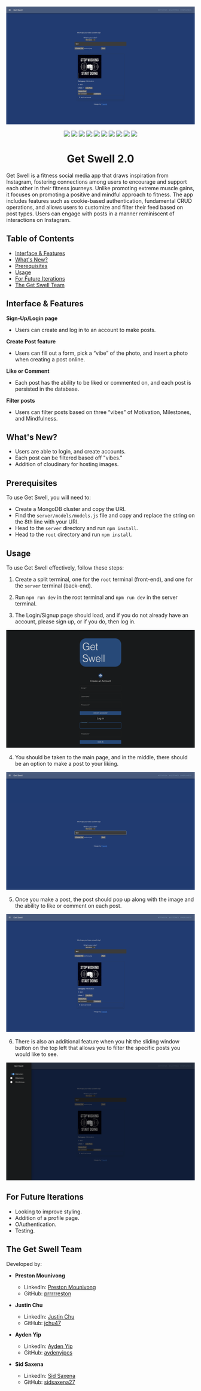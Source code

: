<p align="center">
  <img src="server/image-assets/1.png" alt="Image 1">
</p>

<p align="center">
  <img src="https://img.shields.io/badge/React-61dafb"> 
  <img src="https://img.shields.io/badge/Node.js-43853d"> 
  <img src="https://img.shields.io/badge/Express-000000"> 
  <img src="https://img.shields.io/badge/Material_UI-0081CB"> 
  <img src="https://img.shields.io/badge/CSS-563d7c"> 
  <img src="https://img.shields.io/badge/HTML-e34c26"> 
  <img src="https://img.shields.io/badge/MongoDB-4ea94b"> 
  <img src="https://img.shields.io/badge/Webpack-8dd6f9"> 
  <img src="https://img.shields.io/badge/Cookies-326ce5"> 
  <img src="https://img.shields.io/badge/Cloudinary-4285F4">
</p>

<h1 align="center">Get Swell 2.0</h1>

Get Swell is a fitness social media app that draws inspiration from Instagram, fostering connections among users to encourage and support each other in their fitness journeys. Unlike promoting extreme muscle gains, it focuses on promoting a positive and mindful approach to fitness. The app includes features such as cookie-based authentication, fundamental CRUD operations, and allows users to customize and filter their feed based on post types. Users can engage with posts in a manner reminiscent of interactions on Instagram.

## Table of Contents
- [Interface & Features](#interface--features)
- [What's New?](#whats-new)
- [Prerequisites](#prerequisites)
- [Usage](#usage)
- [For Future Iterations](#for-future-iterations)
- [The Get Swell Team](#the-get-swell-team)

## Interface & Features

**Sign-Up/Login page**
- Users can create and log in to an account to make posts.

**Create Post feature**
- Users can fill out a form, pick a “vibe” of the photo, and insert a photo when creating a post online.

**Like or Comment**
- Each post has the ability to be liked or commented on, and each post is persisted in the database.

**Filter posts**
- Users can filter posts based on three “vibes” of Motivation, Milestones, and Mindfulness.

## What's New?

- Users are able to login, and create accounts.
- Each post can be filtered based off "vibes."
- Addition of cloudinary for hosting images.

## Prerequisites

To use Get Swell, you will need to:

- Create a MongoDB cluster and copy the URI.
- Find the `server/models/models.js` file and copy and replace the string on the 8th line with your URI.
- Head to the `server` directory and run `npm install`.
- Head to the `root` directory and run `npm install`.

## Usage

To use Get Swell effectively, follow these steps:

1. Create a split terminal, one for the `root` terminal (front-end), and one for the `server` terminal (back-end).

2. Run `npm run dev` in the root terminal and `npm run dev` in the server terminal.

3. The Login/Signup page should load, and if you do not already have an account, please sign up, or if you do, then log in.

<p align="center">
  <img src="server/image-assets/2.png" alt="Image 2">
</p>

4. You should be taken to the main page, and in the middle, there should be an option to make a post to your liking.

<p align="center">
  <img src="server/image-assets/3.png" alt="Image 3">
</p>

5. Once you make a post, the post should pop up along with the image and the ability to like or comment on each post.

<p align="center">
  <img src="server/image-assets/1.png" alt="Image 1">
</p>

6. There is also an additional feature when you hit the sliding window button on the top left that allows you to filter the specific posts you would like to see.

<p align="center">
  <img src="server/image-assets/4.png" alt="Image 4">
</p>

## For Future Iterations
- Looking to improve styling.
- Addition of a profile page.
- OAuthentication.
- Testing.

## The Get Swell Team

Developed by:

- **Preston Mounivong**
  - LinkedIn: [Preston Mounivong](https://www.linkedin.com/in/prestonmounivong/)
  - GitHub: [prrrrreston](https://github.com/prrrrreston)

- **Justin Chu**
  - LinkedIn: [Justin Chu](https://www.linkedin.com/in/justin-chu-10a70a205/)
  - GitHub: [jchu47](https://github.com/jchu47)

- **Ayden Yip**
  - LinkedIn: [Ayden Yip](https://www.linkedin.com/in/aydenyip/)
  - GitHub: [aydenyipcs](https://github.com/aydenyipcs)

- **Sid Saxena**
  - LinkedIn: [Sid Saxena](https://www.linkedin.com/in/siddhantsaxena27/)
  - GitHub: [sidsaxena27](https://github.com/sidsaxena27)
